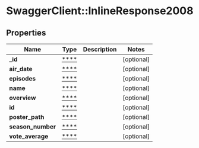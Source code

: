 # SwaggerClient::InlineResponse2008

## Properties
Name | Type | Description | Notes
------------ | ------------- | ------------- | -------------
**_id** | [****](.md) |  | [optional] 
**air_date** | [****](.md) |  | [optional] 
**episodes** | [****](.md) |  | [optional] 
**name** | [****](.md) |  | [optional] 
**overview** | [****](.md) |  | [optional] 
**id** | [****](.md) |  | [optional] 
**poster_path** | [****](.md) |  | [optional] 
**season_number** | [****](.md) |  | [optional] 
**vote_average** | [****](.md) |  | [optional] 

